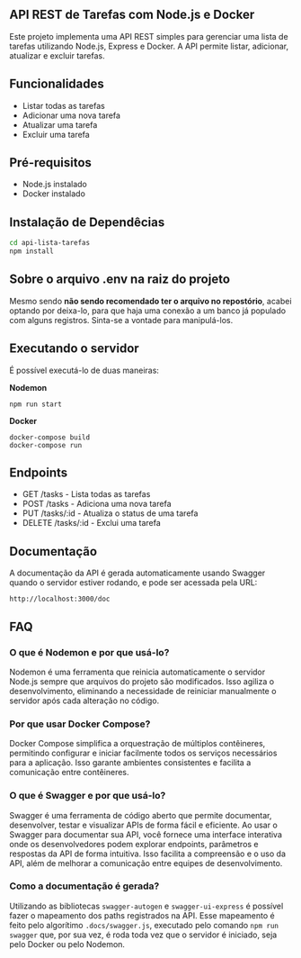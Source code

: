 ## API REST de Tarefas com Node.js e Docker

Este projeto implementa uma API REST simples para gerenciar uma lista de tarefas utilizando Node.js, Express e Docker. A API permite listar, adicionar, atualizar e excluir tarefas.

## Funcionalidades

* Listar todas as tarefas
* Adicionar uma nova tarefa
* Atualizar uma tarefa
* Excluir uma tarefa


## Pré-requisitos

* Node.js instalado
* Docker instalado

## Instalação de Dependêcias

```bash
cd api-lista-tarefas
npm install
```

## Sobre o arquivo .env na raiz do projeto
Mesmo sendo **não sendo recomendado ter o arquivo no repostório**, acabei optando por deixa-lo, para que haja uma conexão a um banco já populado com alguns registros. Sinta-se a vontade para manipulá-los.


## Executando o servidor
É possível executá-lo de duas maneiras:

**Nodemon**

    npm run start

**Docker**

    docker-compose build
    docker-compose run

## Endpoints

* GET /tasks         - Lista todas as tarefas
* POST /tasks        - Adiciona uma nova tarefa
* PUT /tasks/:id     - Atualiza o status de uma tarefa
* DELETE /tasks/:id  - Exclui uma tarefa


## Documentação

A documentação da API é gerada automaticamente usando Swagger quando o servidor estiver rodando, e pode ser acessada pela URL:

```plaintext
http://localhost:3000/doc
```

## FAQ

### O que é Nodemon e por que usá-lo?

Nodemon é uma ferramenta que reinicia automaticamente o servidor Node.js sempre que arquivos do projeto são modificados. Isso agiliza o desenvolvimento, eliminando a necessidade de reiniciar manualmente o servidor após cada alteração no código.

### Por que usar Docker Compose?

Docker Compose simplifica a orquestração de múltiplos contêineres, permitindo configurar e iniciar facilmente todos os serviços necessários para a aplicação. Isso garante ambientes consistentes e facilita a comunicação entre contêineres.

### O que é Swagger e por que usá-lo?

Swagger é uma ferramenta de código aberto que permite documentar, desenvolver, testar e visualizar APIs de forma fácil e eficiente. Ao usar o Swagger para documentar sua API, você fornece uma interface interativa onde os desenvolvedores podem explorar endpoints, parâmetros e respostas da API de forma intuitiva. Isso facilita a compreensão e o uso da API, além de melhorar a comunicação entre equipes de desenvolvimento.


### Como a documentação é gerada?
Utilizando as bibliotecas `swagger-autogen` e `swagger-ui-express` é possível fazer o mapeamento dos paths registrados na API. Esse mapeamento é feito pelo algorítimo `.docs/swagger.js`, executado pelo comando `npm run swagger` que, por sua vez, é roda toda vez que o servidor é iniciado, seja pelo Docker ou pelo Nodemon.
